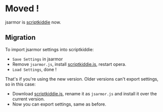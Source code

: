 Moved ! 
=======

jsarmor is [scriptkiddie](https://github.com/lemonsqueeze/scriptkiddie) now.

Migration
---------

To import jsarmor settings into scriptkiddie:
* `Save Settings` in jsarmor 
* Remove `jsarmor.js`, install [scriptkiddie.js](https://github.com/lemonsqueeze/scriptkiddie/raw/master/scriptkiddie.js), restart opera.
* `Load Settings`, done !

That's if you're using the new version. Older versions can't export settings, so in this case:
* Download [scriptkiddie.js](https://github.com/lemonsqueeze/scriptkiddie/raw/master/scriptkiddie.js), rename it as `jsarmor.js` and install it over the current version.
* Now you can export settings, same as before.

